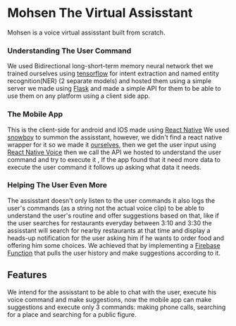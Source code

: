 # Mohsen The Virtual Assisstant

Mohsen is a voice virtual assisstant built from scratch.

### Understanding The User Command
We used Bidirectional long-short-term memory neural network thet we trained ourselves using [tensorflow](https://www.tensorflow.org/) for intent extraction and named entity recognition(NER) (2 separate models)
and hosted them using a simple server we made using [Flask](https://flask.palletsprojects.com/en/1.1.x/) and made a simple API for them to be able to use them on any platform using a client side app.

### The Mobile App
This is the client-side for android and IOS made using [React Native](https://reactnative.dev/) We used [snowboy](https://snowboy.kitt.ai/) to summon the assisstant, 
however, we didn't find a react native wrapper for it so we made it [ourselves](https://github.com/Hossam777/react-native-snowboy), then we get the user input using [React Native Voice](https://github.com/react-native-community/voice)
then we call the API we hosted to understand the user command and try to execute it
, If the app found that it need more data to execute the user command it follows up asking what data it needs.

### Helping The User Even More
The assisstant doesn't only listen to the user commands it also logs the user's commands (as a string not the actual voice clip) to be able to understand the user's routine 
and offer suggestions based on that, like if the user searches for restaurants everyday between 3:10 and 3:30 the assisstant will search for nearby restaurants at that time and 
display a heads-up notification for the user asking him if he wants to order food and offering him some choices.
We achieved that by implementing a [Firebase Function](https://firebase.google.com/docs/functions) that pulls the user history and make suggestions according to it.

## Features
We intend for the assisstant to be able to chat with the user, execute his voice command and make suggestions,
now the mobile app can make suggestions and execute only 3 commands: making phone calls, searching for a place and searching for a public figure.
